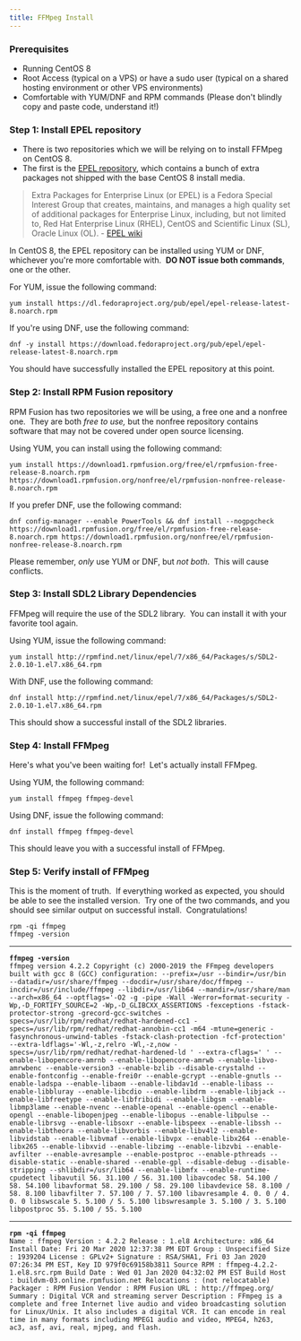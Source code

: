 ```yaml
---
title: FFMpeg Install
---
```

<script type="text/javascript">(function(w,s){var e=document.createElement("script");e.type="text/javascript";e.async=true;e.src="https://cdn.pagesense.io/js/webally/f2527eebee974243853bcd47b32631f4.js";var x=document.getElementsByTagName("script")[0];x.parentNode.insertBefore(e,x);})(window,"script");</script>

### Prerequisites

-   Running CentOS 8
-   Root Access (typical on a VPS) or have a sudo user (typical on a shared hosting environment or other VPS environments)
-   Comfortable with YUM/DNF and RPM commands (Please don't blindly copy and paste code, understand it!)

### Step 1: Install EPEL repository

- There is two repositories which we will be relying on to install FFMpeg on CentOS 8. 
- The first is the [EPEL repository](https://fedoraproject.org/wiki/EPEL), which contains a bunch of extra packages not shipped with the base CentOS 8 install media.

> Extra Packages for Enterprise Linux (or EPEL) is a Fedora Special Interest Group that creates, maintains, and manages a high quality set of additional packages for Enterprise Linux, including, but not limited to, Red Hat Enterprise Linux (RHEL), CentOS and Scientific Linux (SL), Oracle Linux (OL). - [EPEL wiki](https://fedoraproject.org/wiki/EPEL)

In CentOS 8, the EPEL repository can be installed using YUM or DNF, whichever you're more comfortable with.  **DO NOT issue both commands**, one or the other.

For YUM, issue the following command:

`yum install https://dl.fedoraproject.org/pub/epel/epel-release-latest-8.noarch.rpm`

  
If you're using DNF, use the following command:

`dnf -y install https://download.fedoraproject.org/pub/epel/epel-release-latest-8.noarch.rpm`

You should have successfully installed the EPEL repository at this point.

### Step 2: Install RPM Fusion repository

RPM Fusion has two repositories we will be using, a free one and a nonfree one.  They are both _free to use,_ but the nonfree repository contains software that may not be covered under open source licensing.

Using YUM, you can install using the following command:

`yum install https://download1.rpmfusion.org/free/el/rpmfusion-free-release-8.noarch.rpm https://download1.rpmfusion.org/nonfree/el/rpmfusion-nonfree-release-8.noarch.rpm`

If you prefer DNF, use the following command:

`dnf config-manager --enable PowerTools && dnf install --nogpgcheck https://download1.rpmfusion.org/free/el/rpmfusion-free-release-8.noarch.rpm https://download1.rpmfusion.org/nonfree/el/rpmfusion-nonfree-release-8.noarch.rpm`

Please remember, _only_ use YUM or DNF, but _not both_.  This will cause conflicts.

### Step 3: Install SDL2 Library Dependencies

FFMpeg will require the use of the SDL2 library.  You can install it with your favorite tool again.

Using YUM, issue the following command:

`yum install http://rpmfind.net/linux/epel/7/x86_64/Packages/s/SDL2-2.0.10-1.el7.x86_64.rpm`

With DNF, use the following command:

`dnf install http://rpmfind.net/linux/epel/7/x86_64/Packages/s/SDL2-2.0.10-1.el7.x86_64.rpm`

This should show a successful install of the SDL2 libraries.

### Step 4: Install FFMpeg

Here's what you've been waiting for!  Let's actually install FFMpeg.

Using YUM, the following command:

`yum install ffmpeg ffmpeg-devel`

Using DNF, issue the following command:

`dnf install ffmpeg ffmpeg-devel`

This should leave you with a successful install of FFMpeg.

### Step 5: Verify install of FFMpeg

This is the moment of truth.  If everything worked as expected, you should be able to see the installed version.  Try one of the two commands, and you should see similar output on successful install.  Congratulations!

`rpm -qi ffmpeg`  
`ffmpeg -version`

___

**`ffmpeg -version`**  
`ffmpeg version 4.2.2 Copyright (c) 2000-2019 the FFmpeg developers built with gcc 8 (GCC) configuration: --prefix=/usr --bindir=/usr/bin --datadir=/usr/share/ffmpeg --docdir=/usr/share/doc/ffmpeg --incdir=/usr/include/ffmpeg --libdir=/usr/lib64 --mandir=/usr/share/man --arch=x86_64 --optflags='-O2 -g -pipe -Wall -Werror=format-security -Wp,-D_FORTIFY_SOURCE=2 -Wp,-D_GLIBCXX_ASSERTIONS -fexceptions -fstack-protector-strong -grecord-gcc-switches -specs=/usr/lib/rpm/redhat/redhat-hardened-cc1 -specs=/usr/lib/rpm/redhat/redhat-annobin-cc1 -m64 -mtune=generic -fasynchronous-unwind-tables -fstack-clash-protection -fcf-protection' --extra-ldflags='-Wl,-z,relro -Wl,-z,now -specs=/usr/lib/rpm/redhat/redhat-hardened-ld ' --extra-cflags=' ' --enable-libopencore-amrnb --enable-libopencore-amrwb --enable-libvo-amrwbenc --enable-version3 --enable-bzlib --disable-crystalhd --enable-fontconfig --enable-frei0r --enable-gcrypt --enable-gnutls --enable-ladspa --enable-libaom --enable-libdav1d --enable-libass --enable-libbluray --enable-libcdio --enable-libdrm --enable-libjack --enable-libfreetype --enable-libfribidi --enable-libgsm --enable-libmp3lame --enable-nvenc --enable-openal --enable-opencl --enable-opengl --enable-libopenjpeg --enable-libopus --enable-libpulse --enable-librsvg --enable-libsoxr --enable-libspeex --enable-libssh --enable-libtheora --enable-libvorbis --enable-libv4l2 --enable-libvidstab --enable-libvmaf --enable-libvpx --enable-libx264 --enable-libx265 --enable-libxvid --enable-libzimg --enable-libzvbi --enable-avfilter --enable-avresample --enable-postproc --enable-pthreads --disable-static --enable-shared --enable-gpl --disable-debug --disable-stripping --shlibdir=/usr/lib64 --enable-libmfx --enable-runtime-cpudetect libavutil 56. 31.100 / 56. 31.100 libavcodec 58. 54.100 / 58. 54.100 libavformat 58. 29.100 / 58. 29.100 libavdevice 58. 8.100 / 58. 8.100 libavfilter 7. 57.100 / 7. 57.100 libavresample 4. 0. 0 / 4. 0. 0 libswscale 5. 5.100 / 5. 5.100 libswresample 3. 5.100 / 3. 5.100 libpostproc 55. 5.100 / 55. 5.100`

___

**`rpm -qi ffmpeg`**  
`Name : ffmpeg Version : 4.2.2 Release : 1.el8 Architecture: x86_64 Install Date: Fri 20 Mar 2020 12:37:38 PM EDT Group : Unspecified Size : 1939204 License : GPLv2+ Signature : RSA/SHA1, Fri 03 Jan 2020 07:26:34 PM EST, Key ID 979f0c69158b3811 Source RPM : ffmpeg-4.2.2-1.el8.src.rpm Build Date : Wed 01 Jan 2020 04:32:02 PM EST Build Host : buildvm-03.online.rpmfusion.net Relocations : (not relocatable) Packager : RPM Fusion Vendor : RPM Fusion URL : http://ffmpeg.org/ Summary : Digital VCR and streaming server Description : FFmpeg is a complete and free Internet live audio and video broadcasting solution for Linux/Unix. It also includes a digital VCR. It can encode in real time in many formats including MPEG1 audio and video, MPEG4, h263, ac3, asf, avi, real, mjpeg, and flash.`

